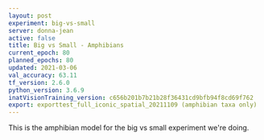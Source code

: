 ```yaml
---
layout: post
experiment: big-vs-small
server: donna-jean
active: false
title: Big vs Small - Amphibians
current_epoch: 80
planned_epochs: 80
updated: 2021-03-06
val_accuracy: 63.11
tf_version: 2.6.0
python_version: 3.6.9
inatVisionTraining_version: c656b201b7b21b28f36431cd9bfb94f8cd69f762
export: exporttest_full_iconic_spatial_20211109 (amphibian taxa only)
---
```


This is the amphibian model for the big vs small experiment we're doing.

